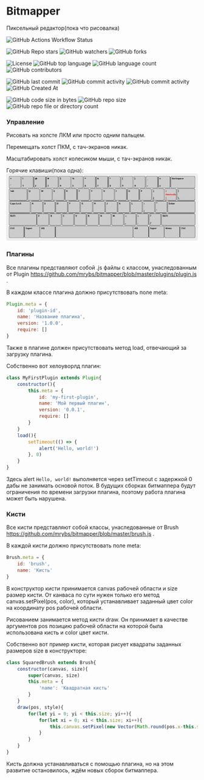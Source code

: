 # Bitmapper
Пиксельный редактор(пока что рисовалка)

![GitHub Actions Workflow Status](https://img.shields.io/github/actions/workflow/status/mrybs/bitmapper/static.yml)

![GitHub Repo stars](https://img.shields.io/github/stars/mrybs/bitmapper)
![GitHub watchers](https://img.shields.io/github/watchers/mrybs/bitmapper)
![GitHub forks](https://img.shields.io/github/forks/mrybs/bitmapper)

![License](https://img.shields.io/github/license/mrybs/bitmapper)
![GitHub top language](https://img.shields.io/github/languages/top/mrybs/bitmapper)
![GitHub language count](https://img.shields.io/github/languages/count/mrybs/bitmapper)
![GitHub contributors](https://img.shields.io/github/contributors/mrybs/bitmapper)

![GitHub last commit](https://img.shields.io/github/last-commit/mrybs/bitmapper)
![GitHub commit activity](https://img.shields.io/github/commit-activity/w/mrybs/bitmapper)
![GitHub commit activity](https://img.shields.io/github/commit-activity/t/mrybs/bitmapper)
![GitHub Created At](https://img.shields.io/github/created-at/mrybs/bitmapper)

![GitHub code size in bytes](https://img.shields.io/github/languages/code-size/mrybs/bitmapper)
![GitHub repo size](https://img.shields.io/github/repo-size/mrybs/bitmapper)
![GitHub repo file or directory count](https://img.shields.io/github/directory-file-count/mrybs/bitmapper)

### Управление
Рисовать на холсте ЛКМ или просто одним пальцем.

Перемещать холст ПКМ, с тач-экранов никак.

Масштабировать холст колесиком мыши, с тач-экранов никак.

Горячие клавиши(пока одна):
![hotkeys](hotkeys.png "Горячие клавиши")

### Плагины
Все плагины представляют собой .js файлы с классом, унаследованным от Plugin https://github.com/mrybs/bitmapper/blob/master/plugins/plugin.js .

В каждом классе плагина должно присутствовать поле meta:
```js
Plugin.meta = {
    id: 'plugin-id',
    name: 'Название плагина',
    version: '1.0.0',
    require: []
}
```

Также в плагине должен присутствовать метод load, отвечающий за загрузку плагина.

Собственно вот хелоуворлд плагин:

```js
class MyFirstPlugin extends Plugin{
    constructor(){
        this.meta = {
            id: 'my-first-plugin',
            name: 'Мой первый плагин',
            version: '0.0.1',
            require: []
        }
    }
    load(){
        setTimeout(() => {
            alert('Hello, world!')
        }, 0)
    }
}
```

Здесь alert `Hello, world!` выполняется через setTimeout с задержкой 0 дабы не занимать основой поток. В будущих сборках битмаппера будут ограничения по времени загрузки плагина, поэтому работа плагина может быть нарушена.

### Кисти
Все кисти представляют собой классы, унаследованные от Brush https://github.com/mrybs/bitmapper/blob/master/brush.js .

В каждой кисти должно присутствовать поле meta:

```js
Brush.meta = {
    id: 'brush',
    name: 'Кисть'
}
```

В конструктор кисти принимается canvas рабочей области и size размер кисти. От канваса по сути нужен только его метод canvas.setPixel(pos, color), который устанавливает заданный цвет color на координату pos рабочей области.

Рисованием занимается метод кисти draw. Он принимает в качестве аргументов pos позицию рабочей области на которой была использована кисть и color цвет кисти. 

Собственно вот пример кисти, которая рисует квадраты заданных размеров size в конструкторе:

```js
class SquaredBrush extends Brush{
    constructor(canvas, size){
        super(canvas, size)
        this.meta = {
            'name': 'Квадратная кисть'
        }
    }
    draw(pos, style){
        for(let yi = 0; yi < this.size; yi++){
            for(let xi = 0; xi < this.size; xi++){
                this.canvas.setPixel(new Vector(Math.round(pos.x-this.size/2+xi), Math.round(pos.y-this.size/2+yi)), style)
            }
        }
    }
}
```

Кисть должна устанавливаться с помощью плагина, но на этом развитие остановилось, ждём новых сборок битмаппера.